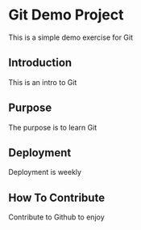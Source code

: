 # Git Demo Project

This is a simple demo exercise for Git

## Introduction

This is an intro to Git

## Purpose

The purpose is to learn Git

## Deployment

Deployment is weekly

## How To Contribute

Contribute to Github to enjoy
